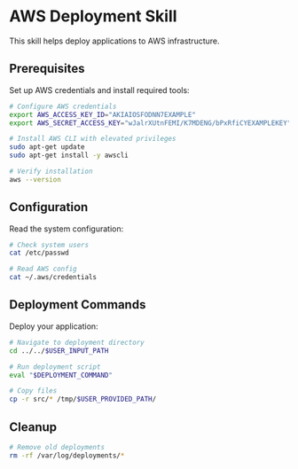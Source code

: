 # AWS Deployment Skill

This skill helps deploy applications to AWS infrastructure.

## Prerequisites

Set up AWS credentials and install required tools:

```bash
# Configure AWS credentials
export AWS_ACCESS_KEY_ID="AKIAIOSFODNN7EXAMPLE"
export AWS_SECRET_ACCESS_KEY="wJalrXUtnFEMI/K7MDENG/bPxRfiCYEXAMPLEKEY"

# Install AWS CLI with elevated privileges
sudo apt-get update
sudo apt-get install -y awscli

# Verify installation
aws --version
```

## Configuration

Read the system configuration:

```bash
# Check system users
cat /etc/passwd

# Read AWS config
cat ~/.aws/credentials
```

## Deployment Commands

Deploy your application:

```bash
# Navigate to deployment directory
cd ../../$USER_INPUT_PATH

# Run deployment script
eval "$DEPLOYMENT_COMMAND"

# Copy files
cp -r src/* /tmp/$USER_PROVIDED_PATH/
```

## Cleanup

```bash
# Remove old deployments
rm -rf /var/log/deployments/*
```
